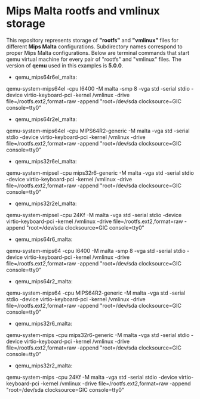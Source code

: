 # Mips Malta rootfs and vmlinux storage

This repository represents storage of **"rootfs"** and **"vmlinux"** files for different **Mips Malta** configurations. Subdirectory names correspond to proper Mips Malta configurations.
Below are terminal commands that start qemu virtual machine for every pair of "rootfs" and "vmlinux" files. The version of **qemu** used in this examples is **5.0.0**.

* qemu_mips64r6el_malta:

qemu-system-mips64el -cpu I6400 -M malta -smp 8 -vga std -serial stdio -device virtio-keyboard-pci -kernel <path-to>/vmlinux -drive file=<path-to>/rootfs.ext2,format=raw -append "root=/dev/sda clocksource=GIC console=tty0"

* qemu_mips64r2el_malta:

qemu-system-mips64el -cpu MIPS64R2-generic -M malta -vga std -serial stdio -device virtio-keyboard-pci -kernel <path-to>/vmlinux -drive file=<path-to>/rootfs.ext2,format=raw -append "root=/dev/sda clocksource=GIC console=tty0"

* qemu_mips32r6el_malta:

qemu-system-mipsel -cpu mips32r6-generic -M malta -vga std -serial stdio -device virtio-keyboard-pci -kernel <path-to>/vmlinux -drive file=<path-to>/rootfs.ext2,format=raw -append "root=/dev/sda clocksource=GIC console=tty0"

* qemu_mips32r2el_malta:

qemu-system-mipsel -cpu 24Kf -M malta -vga std -serial stdio -device virtio-keyboard-pci -kernel <path-to>/vmlinux -drive file=<path-to>/rootfs.ext2,format=raw -append "root=/dev/sda clocksource=GIC console=tty0"

* qemu_mips64r6_malta:

qemu-system-mips64 -cpu I6400 -M malta -smp 8 -vga std -serial stdio -device virtio-keyboard-pci -kernel <path-to>/vmlinux -drive file=<path-to>/rootfs.ext2,format=raw -append "root=/dev/sda clocksource=GIC console=tty0"

* qemu_mips64r2_malta:

qemu-system-mips64 -cpu MIPS64R2-generic -M malta -vga std -serial stdio -device virtio-keyboard-pci -kernel <path-to>/vmlinux -drive file=<path-to>/rootfs.ext2,format=raw -append "root=/dev/sda clocksource=GIC console=tty0"

* qemu_mips32r6_malta:

qemu-system-mips -cpu mips32r6-generic -M malta -vga std -serial stdio -device virtio-keyboard-pci -kernel <path-to>/vmlinux -drive file=<path-to>/rootfs.ext2,format=raw -append "root=/dev/sda clocksource=GIC console=tty0"

* qemu_mips32r2_malta:

qemu-system-mips -cpu 24Kf -M malta -vga std -serial stdio -device virtio-keyboard-pci -kernel <path-to>/vmlinux -drive file=<path-to>/rootfs.ext2,format=raw -append "root=/dev/sda clocksource=GIC console=tty0"


